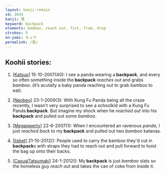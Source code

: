 ```yaml
---
layout: kanji-remain
v4: 2644
kanji: 笈
keyword: backpack
elements: bamboo, reach out, fist, from, drop
strokes: 9
on-yomi: キュウ
permalink: /笈/
---
```


## Koohii stories: 

1) [<a href="http://kanji.koohii.com/profile/Katsuo">Katsuo</a>] 15-10-2007(40): I see a panda wearing a<strong> backpack</strong>, and every so often something inside the<strong> backpack</strong> <em>reaches out</em> and grabs <em>bamboo</em>. (it’s acutally a baby panda reaching out to grab bamboo to eat).

2) [<a href="http://kanji.koohii.com/profile/Neobeo">Neobeo</a>] 23-1-2009(3): With Kung Fu Panda being all the craze recently, I wasn&#039;t very surprised to see a schoolkid with a Kung Fu Panda<strong> backpack</strong>. But imagine my shock when he <em>reached out</em> into his<strong> backpack</strong> and pulled out some <em>bamboo</em>.

3) [<a href="http://kanji.koohii.com/profile/Megaqwerty">Megaqwerty</a>] 22-6-2007(1): When I encountered an ravenous <em>panda</em>, I just <em>reached back</em> to my<strong> backpack</strong> and pulled out two <em>bamboo</em> katanas.

4) [<a href="http://kanji.koohii.com/profile/lisbet">lisbet</a>] 21-10-2012(): People used to carry the bamboo they&#039;d cut in<strong> backpack</strong>s with straps they had to reach out and pull forward to hoist the bag up onto their backs.

5) [<a href="http://kanji.koohii.com/profile/CasualTatsumaki">CasualTatsumaki</a>] 24-1-2012(): My<strong> backpack</strong> is just <em>bamboo</em> slats so the homeless guy <em>reach out</em> and takes the can of coke from inside it.

